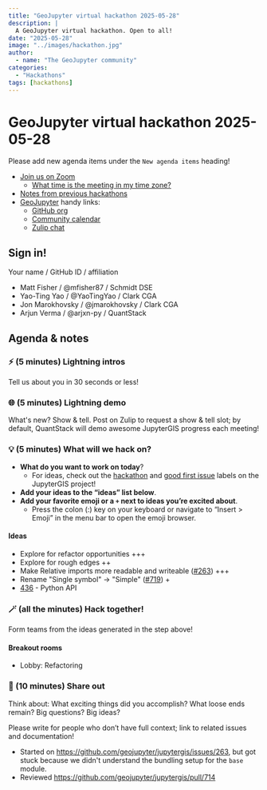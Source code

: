 ```yaml
---
title: "GeoJupyter virtual hackathon 2025-05-28"
description: |
  A GeoJupyter virtual hackathon. Open to all!
date: "2025-05-28"
image: "../images/hackathon.jpg"
author:
  - name: "The GeoJupyter community"
categories:
  - "Hackathons"
tags: [hackathons]
---
```


# GeoJupyter virtual hackathon 2025-05-28

Please add new agenda items under the `New agenda items` heading!

- [Join us on Zoom](https://berkeley.zoom.us/j/92451699568)
  - [What time is the meeting in my time zone?](https://dateful.com/convert/utc?t=3pm)
- [Notes from previous hackathons](https://geojupyter.org/blog/#category=Hackathons)
- [GeoJupyter](https://geojupyter.org) handy links:
  - [GitHub org](https://github.com/geojupyter)
  - [Community calendar](https://geojupyter.org/calendar.html)
  - [Zulip chat](https://jupyter.zulipchat.com/#narrow/channel/471314-geojupyter)


## Sign in!

Your name / GitHub ID / affiliation

* Matt Fisher / \@mfisher87 / Schmidt DSE
* Yao-Ting Yao / \@YaoTingYao / Clark CGA
* Jon Marokhovsky / \@jmarokhovsky / Clark CGA
* Arjun Verma / \@arjxn-py / QuantStack


## Agenda & notes

### ⚡ (5 minutes) Lightning intros

Tell us about you in 30 seconds or less!


### 🌐 (5 minutes) Lightning demo

What's new? Show & tell.
Post on Zulip to request a show & tell slot;
by default, QuantStack will demo awesome JupyterGIS progress each meeting!


### 💡 (5 minutes) What will we hack on?

* **What do you want to work on today**?
  * For ideas, check out the [hackathon](https://github.com/geojupyter/jupytergis/labels/hackathon)
    and [good first issue](https://github.com/geojupyter/jupytergis/labels/good%20first%20issue)
    labels on the JupyterGIS project!
* **Add your ideas to the “ideas” list below**.
* **Add your favorite emoji or a `+` next to ideas you’re excited about**.
  * Press the colon (:) key on your keyboard or navigate to “Insert > Emoji” in the menu bar to open the emoji browser.


#### Ideas

* Explore for refactor opportunities +++
* Explore for rough edges ++
* Make Relative imports more readable and writeable ([#263](https://github.com/geojupyter/jupytergis/issues/263)) +++
* Rename "Single symbol" -> "Simple" ([#719](https://github.com/geojupyter/jupytergis/issues/719)) +
* [436](https://github.com/geojupyter/jupytergis/issues/436) - Python API


### 🪄 (all the minutes) Hack together!

Form teams from the ideas generated in the step above!


#### Breakout rooms

* Lobby: Refactoring


### 💬 (10 minutes) Share out

Think about:
What exciting things did you accomplish?
What loose ends remain?
Big questions? Big ideas?

Please write for people who don’t have full context; link to related issues and documentation!

* Started on <https://github.com/geojupyter/jupytergis/issues/263>, but got stuck because we didn't understand the bundling setup for the `base` module.
* Reviewed <https://github.com/geojupyter/jupytergis/pull/714>
